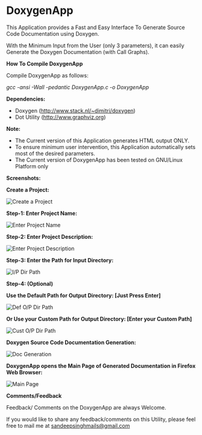 DoxygenApp
==========

This Application provides a Fast and Easy Interface To Generate Source Code Documentation using Doxygen.

With the Minimum Input from the User (only 3 parameters), it can easily Generate the Doxygen Documentation (with Call Graphs).


**How To Compile DoxygenApp**

Compile DoxygenApp as follows:

*gcc -ansi -Wall -pedantic DoxygenApp.c -o DoxygenApp*


**Dependencies:**

- Doxygen       (http://www.stack.nl/~dimitri/doxygen)
- Dot Utility   (http://www.graphviz.org)

**Note:**

- The Current version of this Application generates HTML output ONLY.
- To ensure minimum user intervention, this Application automatically sets most of the desired parameters.
- The Current version of DoxygenApp has been tested on GNU/Linux Platform only

**Screenshots:**

**Create a Project:**

![Create a Project](https://raw.github.com/sandeepsinghmails/DoxygenApp/master/Images/DoxygenApp_Sample_Usage_1.jpeg)


**Step-1: Enter Project Name:**

![Enter Project Name](https://raw.github.com/sandeepsinghmails/DoxygenApp/master/Images/DoxygenApp_Sample_Usage_2.jpeg)


**Step-2: Enter Project Description:**

![Enter Project Description](https://raw.github.com/sandeepsinghmails/DoxygenApp/master/Images/DoxygenApp_Sample_Usage_3.jpeg)


**Step-3: Enter the Path for Input Directory:**

![I/P Dir Path](https://raw.github.com/sandeepsinghmails/DoxygenApp/master/Images/DoxygenApp_Sample_Usage_4.jpeg)


**Step-4: (Optional)**

**Use the Default Path for Output Directory: [Just Press Enter]**

![Def O/P Dir Path](https://raw.github.com/sandeepsinghmails/DoxygenApp/master/Images/DoxygenApp_Sample_Usage_5.jpeg)


**Or Use your Custom Path for Output Directory: [Enter your Custom Path]**

![Cust O/P Dir Path](https://raw.github.com/sandeepsinghmails/DoxygenApp/master/Images/DoxygenApp_Sample_Usage_6.jpeg)


**Doxygen Source Code Documentation Generation:**

![Doc Generation](https://raw.github.com/sandeepsinghmails/DoxygenApp/master/Images/DoxygenApp_Sample_Usage_7.jpeg)


**DoxygenApp opens the Main Page of Generated Documentation in Firefox Web Browser:**

![Main Page](https://raw.github.com/sandeepsinghmails/DoxygenApp/master/Images/DoxygenApp_Sample_Usage_8.jpeg)


**Comments/Feedback**

Feedback/ Comments on the DoxygenApp are always Welcome.

If you would like to share any feedback/comments on this Utility, please feel free to mail me at sandeepsinghmails@gmail.com
